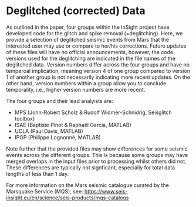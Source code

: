 # Deglitched (corrected) Data


As outlined in the paper, four groups within the InSight project have developed code for the glitch and spike removal (=deglitching).
Here, we provide a selection of deglitched seismic events from Mars that the interested user may use or compare to her/his corrections.
Future updates of these files will have no official announcements, however, the code versions used for the deglitching are 
indicated in the file names of the deglitched data. Version numbers differ across the four groups and have no temperoal
implication, meaning version 4 of one group compared to version 1 of another group is not necessarily indicating more recent updates.
On the other hand, version numbers within a group allow you to conclude temporality, i.e., higher version numbers are more recent.


The four groups and their lead analyists are:
- MPS (John-Robert Scholz & Rudolf Widmer-Schnidrig, Seisglitch toolbox)
- ISAE (Baptiste Pinot & Raphaël Garcia, MATLAB)
- UCLA (Paul Davis, MATLAB)
- IPGP (Philippe Lognonné, MATLAB)


Note further that the provided files may show differences for some seismic events across the different groups.
This is because some groups may have merged overlaps in the input files prior to processing whilst others did not. 
These differences are typically not signficant, especially for total data lengths of less than 1 day.

For more information on the Mars seismic catalogue curated by the Marsquake Service (MQS), see:
https://www.seis-insight.eu/en/science/seis-products/mqs-catalogs